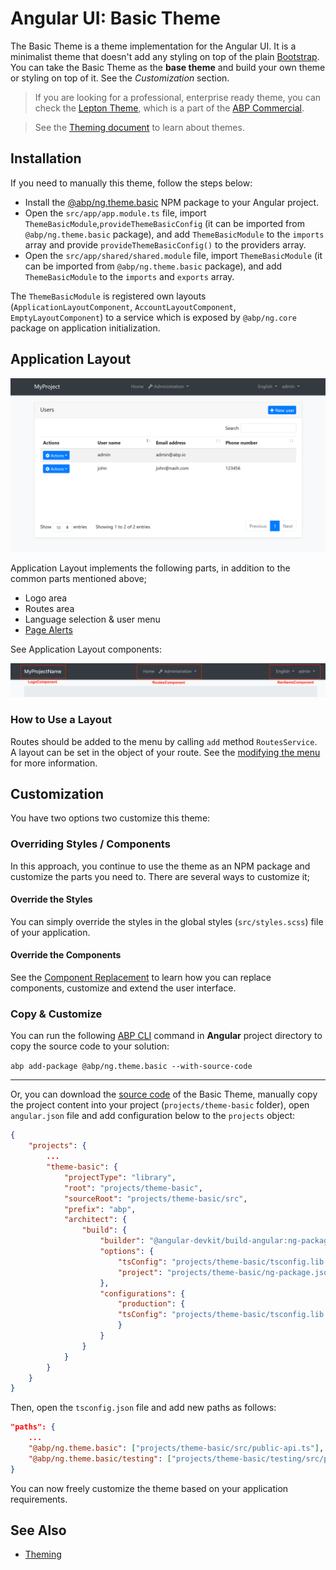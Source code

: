 # Angular UI: Basic Theme

The Basic Theme is a theme implementation for the Angular UI. It is a minimalist theme that doesn't add any styling on top of the plain [Bootstrap](https://getbootstrap.com/). You can take the Basic Theme as the **base theme** and build your own theme or styling on top of it. See the *Customization* section.

> If you are looking for a professional, enterprise ready theme, you can check the [Lepton Theme](https://commercial.abp.io/themes), which is a part of the [ABP Commercial](https://commercial.abp.io/).

> See the [Theming document](Theming.md) to learn about themes.

## Installation

If you need to manually this theme, follow the steps below:

* Install the [@abp/ng.theme.basic](https://www.npmjs.com/package/@abp/ng.theme.basic) NPM package to your Angular project.
* Open the `src/app/app.module.ts` file, import `ThemeBasicModule`,`provideThemeBasicConfig` (it can be imported from `@abp/ng.theme.basic` package), and add `ThemeBasicModule` to the `imports` array and provide `provideThemeBasicConfig()` to the providers array.
* Open the `src/app/shared/shared.module` file, import `ThemeBasicModule` (it can be imported from `@abp/ng.theme.basic` package), and add `ThemeBasicModule` to the `imports` and `exports` array.

The `ThemeBasicModule` is registered own layouts (`ApplicationLayoutComponent`, `AccountLayoutComponent`, `EmptyLayoutComponent`) to a service which is exposed by `@abp/ng.core` package on application initialization. 

## Application Layout

![basic-theme-application-layout](../../images/basic-theme-application-layout.png)

Application Layout implements the following parts, in addition to the common parts mentioned above;

* Logo area
* Routes area
* Language selection & user menu
* [Page Alerts](Page-Alerts.md)

See Application Layout components:

![application layout components](./images/layout-components.png)

### How to Use a Layout

Routes should be added to the menu by calling `add` method `RoutesService`. A layout can be set in the object of your route. See the [modifying the menu](Modifying-the-Menu#how-to-add-a-navigation-element) for more information.

## Customization

You have two options two customize this theme:

### Overriding Styles / Components

In this approach, you continue to use the theme as an NPM package and customize the parts you need to. There are several ways to customize it;

#### Override the Styles

You can simply override the styles in the global styles (`src/styles.scss`) file of your application.

#### Override the Components

See the [Component Replacement](Component-Replacement.md) to learn how you can replace components, customize and extend the user interface.

### Copy & Customize

You can run the following [ABP CLI](../../CLI.md) command in **Angular** project directory to copy the source code to your solution:

`abp add-package @abp/ng.theme.basic --with-source-code`

----

Or, you can download the [source code](https://github.com/abpframework/abp/blob/dev/npm/ng-packs/packages/theme-basic) of the Basic Theme, manually copy the project content into your project (`projects/theme-basic` folder), open `angular.json` file and add configuration below to the `projects` object:

```json
{
    "projects": {
        ...
        "theme-basic": {
            "projectType": "library",
            "root": "projects/theme-basic",
            "sourceRoot": "projects/theme-basic/src",
            "prefix": "abp",
            "architect": {
                "build": {
                    "builder": "@angular-devkit/build-angular:ng-packagr",
                    "options": {
                        "tsConfig": "projects/theme-basic/tsconfig.lib.json",
                        "project": "projects/theme-basic/ng-package.json"
                    },
                    "configurations": {
                        "production": {
                        "tsConfig": "projects/theme-basic/tsconfig.lib.prod.json"
                        }
                    }
                }
            }
        }
    }
}
```

Then, open the `tsconfig.json` file and add new paths as follows:

```json
"paths": {
    ...
    "@abp/ng.theme.basic": ["projects/theme-basic/src/public-api.ts"],
    "@abp/ng.theme.basic/testing": ["projects/theme-basic/testing/src/public-api.ts"]
}
```


You can now freely customize the theme based on your application requirements.

## See Also

* [Theming](Theming.md)
